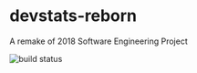 # devstats-reborn
A remake of 2018 Software Engineering Project

![build status](https://github.com/dasunpubudumal/devstats-reborn/actions/workflows/node.js.yml)
